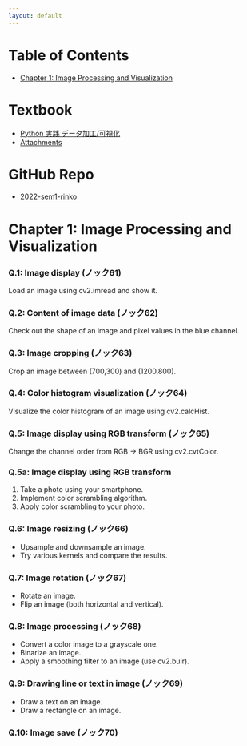 ```yaml
---
layout: default
---
```

# Table of Contents
* [Chapter 1: Image Processing and Visualization](#chapter-1-image-processing-and-visualization )

# Textbook 
* [Python 実践 データ加工/可視化](https://www.shuwasystem.co.jp/book/9784798064390.html)
* [Attachments](https://www.shuwasystem.co.jp/support/7980html/6439.html)

# GitHub Repo
* [2022-sem1-rinko](https://github.com/kiyalab-tmu/2022-sem1-rinko)

# Chapter 1: Image Processing and Visualization 

### Q.1: Image display (ノック61)
Load an image using cv2.imread and show it. 
### Q.2: Content of image data (ノック62)
Check out the shape of an image and pixel values in the blue channel. 
### Q.3: Image cropping (ノック63)
Crop an image between (700,300) and (1200,800). 
### Q.4: Color histogram visualization (ノック64)
Visualize the color histogram of an image using cv2.calcHist. 
### Q.5: Image display using RGB transform (ノック65)
Change the channel order from RGB -> BGR using cv2.cvtColor. 
### Q.5a: Image display using RGB transform
1. Take a photo using your smartphone.
2. Implement color scrambling algorithm.
3. Apply color scrambling to your photo.
### Q.6: Image resizing (ノック66)
* Upsample and downsample an image.
* Try various kernels and compare the results.
### Q.7: Image rotation (ノック67)
* Rotate an image.
* Flip an image (both horizontal and vertical).
### Q.8: Image processing (ノック68)
* Convert a color image to a grayscale one.
* Binarize an image.
* Apply a smoothing filter to an image (use cv2.bulr).
### Q.9: Drawing line or text in image (ノック69)
* Draw a text on an image.
* Draw a rectangle on an image.
### Q.10: Image save (ノック70)

